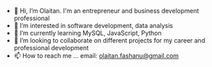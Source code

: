 - 👋 Hi, I’m Olaitan. I'm an entrepreneur and business development professional
- 👀 I’m interested in software development, data analysis
- 🌱 I’m currently learning MySQL, JavaScript, Python
- 💞️ I’m looking to collaborate on different projects for my career and professional development
- 📫 How to reach me ... email: olaitan.fashanu@gmail.com

<!---
glo4st/glo4st is a ✨ special ✨ repository because its `README.md` (this file) appears on your GitHub profile.
You can click the Preview link to take a look at your changes.
--->
